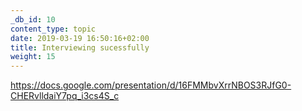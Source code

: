 ```yaml
---
_db_id: 10
content_type: topic
date: 2019-03-19 16:50:16+02:00
title: Interviewing sucessfully
weight: 15
---
```


https://docs.google.com/presentation/d/16FMMbvXrrNBOS3RJfG0-CHERvlldaiY7pq_i3cs4S_c